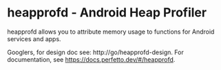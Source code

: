 # heapprofd - Android Heap Profiler

heapprofd allows you to attribute memory usage to functions for Android services
and apps.

Googlers, for design doc see: http://go/heapprofd-design.
For documentation, see https://docs.perfetto.dev/#/heapprofd.
